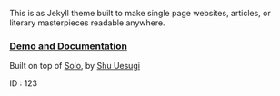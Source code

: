 This is as Jekyll theme built to make single page websites, articles, or literary masterpieces readable anywhere.

### [Demo and Documentation](https://adueck.github.io/good-clean-read)

Built on top of <a href="http://chibicode.github.io/solo">Solo</a>, by [Shu Uesugi](https://github.com/chibicode)

ID : 123

